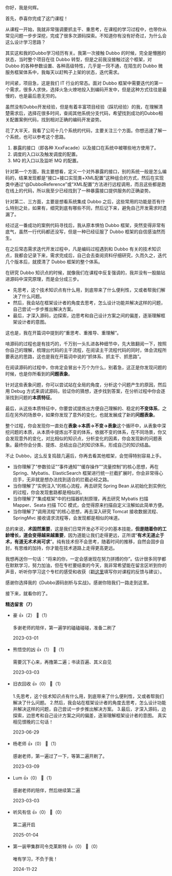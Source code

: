 你好，我是何辉。

首先，恭喜你完成了这门课程！

从课程一开始，我就非常强调要抓主干、重思考，在课程的学习过程中，也带你从常见问题一步步深挖，完成了很多次源码探索。不知道你有没有好奇过，为什么会这么设计学习思路？

其实这和我的Dubbo学习经历有关。我第一次接触 Dubbo 的时候，完全是懵圈的状态，当时整个项目在往 Dubbo 转型，但是之前我没接触过这个框架，对 Dubbo 的各种参数设置、各种高级特性，几乎是一窍不通，在陌生的 Dubbo 微服务框架体系中，我每天以赶鸭子上架的状态，迭代需求。

时间紧，项目急，这是我们 IT 行业的常态。面对 Dubbo 框架中需要迭代的第一个需求，很多人求快，选择火急火燎地投入到编码开发中，但是这种方式往往是最慢的，也是最后患无穷的。

虽然没有Dubbo开发经验，但是有着丰富项目经验（踩坑经验）的我，在理解清楚需求后，选择花很多时间，查阅其他系统分支代码，希望找到成功的Dubbo相关配置案例代码，找到相对正确的编码开发姿势。

花了大半天，我看了公司十几个系统的代码，主要关注三个方面。你想迅速了解一个系统，也可以参考这个思路。

1. 暴露的接口（即各种 XxxFacade）以及接口在系统中被哪些地方使用了。
2. 调度的入口以及触发调度的配置。
3. MQ 的入口以及监听 MQ 的配置。

针对第一个方面，我主要想看，定义一个对外暴露的接口，别的系统一般是怎么编码的，结果发现都是“接口+接口实现类+XML配置”这种组合的方式，然后在实现类中通过“@DubboReference”或“XML配置”方法进行远程调用，而且这些都是跑在线上的代码，所以我至少已经找到了一种暴露接口提供服务的正确姿势。

针对第二、三方面，主要是想看系统集成 Dubbo 之后，这些常用的功能是否有什么特别之处，如果有，细究到底有哪些不同，然后记下来，避免自己开发需求时遗漏了。

经过这一番成功的案例代码寻找后，我从原本惧怕 Dubbo 框架，突然变得非常有底气，虽然一行代码都还没写，但是一种已经征服了 Dubbo 框架的自信感油然而生。

在之后常态需求迭代开发过程中，凡是编码过程遇到和 Dubbo 有关的技术知识点，我都会记录下来，需求完成后，自己会去查阅资料仔细研究，久而久之，迭代几个版本后，就摸清了 Dubbo 框架的整个体系。

在研究 Dubbo 知识点的时候，就像我们在课程中反复强调的，我并没有一股脑钻进源码中深究原理，而是会分成三步。

- 先思考，这个技术知识点有什么用，到底带来了什么便利性，又或者帮我们解决了什么问题。
- 然后，我会站在框架设计者的角度去思考，怎么设计功能并解决这样的问题，自己尝试一步步推出解决方案。
- 最后，才深入源码，边探索，边思考和自己设计方案之间的偏差，逐渐理解框架设计者的意图。

这也是，我在开篇词中提到的“重思考、重推导、重理解”。

啃源码的过程也是有技巧的，千万别一头扎进各种细节中，先大致翻阅一下，按照你自己的理解，梳理出代码的主干流程，在阅读主干流程代码的同时，体会流程所要表达的思路，这也是我在开篇词中说的“抓体系、抓主干、抓思路”。

在阅读源码的过程中，你肯定会冒出十万个为什么，别着急，这正是你发现问题的时候，也是你所看到的**问题表象**。

针对这些表象问题，你可以尝试站在全局的角度，分析这个问题产生的原因，然后用 Debug 方式来调试源码，验证你的猜想，逐步找到答案，在分析过程中你会逐渐找到问题的**本质特征**。

最后，从这些本质特征中，你要尝试提炼出方便自己理解的、稳定的**不变体系**，之后在另外的场景中，如果你发现了意外的变化，也就发展成了新的**问题表象**。

整个过程，你会发现你一直处在**表象-&gt;本质-&gt;不变-&gt;表象**这个循环中，从表象中深挖问题的本质，从本质中提炼出不变的体系，依据不变的体系，在不同场景，你又会发现意外的变化，对比相似的知识点，分析变化的因素，你会发现新的问题表象。最终你会分类、提炼、总结出自己的知识体系，形成自己的知识结晶。

不止 Dubbo，这么反复捣鼓几遍后，你再去看其他框架，会觉得特别容易上手。

- 当你理解了“参数验证”“事件通知”“缓存操作”“流量控制”的核心思想，再在 Spring、Mybatis、ElasticSearch 框架进行统一拦截扩展时，你会非常得心应手，无非就是想办法找到适合的拦截必经之路。
- 当你理解了“实例注入”的核心流程，再去研究 Spring Bean 从初始化到实例化的过程，你会发现套路都是相似的。
- 当你理解了“集成框架”中的扫描器机制原理，再去研究 Mybatis 扫描 Mapper、Seata 扫描 TCC 模式，会觉得原来扫描自定义注解如此简单方便。
- 当你理解了“调用流程”的核心思想，再去深入研究 Tomcat 接收数据流程、SpringMvc 接收请求流程等，会发现都是相似的味道。

总的来说，**术固然重要**，这是我们日常开发必不可少的基本技能，**但是随着你的工龄增长，道会变得越来越重要**，因为道能让我们走得更远，正所谓“**有术无道止于术，有道无术术尚可求**”。纯有技术但不会思考，随着时间的推移，自然会固步自封，有思维的加持，你才能在技术道路上走得更高更远。

我想再送你一句话：“将来的你，一定会感谢现在努力拼搏的你”。估计很多同学都在默默学习，努力加油，但在专栏要结束的今天，我非常希望能在留言区听到你的声音，听听你学习这个专栏的感受和收获（戳[这里](https://jinshuju.net/f/tMo11q)填写你对课程的反馈与建议）。

感谢你选择我的《Dubbo源码剖析与实战》。感谢你陪我们一路走到这里。

接下来，就看你的了。
<div><strong>精选留言（7）</strong></div><ul>
<li><span>豪</span> 👍（2） 💬（1）<p>多谢老师的陪伴，第一遍学的磕磕碰碰，准备二刷了</p>2023-03-01</li><br/><li><span>熊悟空的凶</span> 👍（1） 💬（1）<p>需要沉下心来，再撸第二遍；书读百遍、其义自见</p>2023-03-03</li><br/><li><span>旧衣回收</span> 👍（0） 💬（1）<p>   1.先思考，这个技术知识点有什么用，到底带来了什么便利性，又或者帮我们解决了什么问题。
   2.然后，我会站在框架设计者的角度去思考，怎么设计功能并解决这样的问题，自己尝试一步步推出解决方案。
   3.最后，才深入源码，边探索，边思考和自己设计方案之间的偏差，逐渐理解框架设计者的意图。
   真实相见恨晚的三句话！</p>2023-06-29</li><br/><li><span>杨老师</span> 👍（0） 💬（1）<p>感谢老师，第一遍过了一下，等第二遍开刷了。</p>2023-03-09</li><br/><li><span>Lum</span> 👍（0） 💬（1）<p>感谢老师的陪伴，然后继续第二遍</p>2023-03-03</li><br/><li><span>听风有信</span> 👍（0） 💬（0）<p>第二遍开启</p>2025-01-04</li><br/><li><span>第一装甲集群司令克莱斯特</span> 👍（0） 💬（0）<p>唯有学习，不负于我！</p>2024-11-22</li><br/>
</ul>